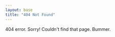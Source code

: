 ```yaml
---
layout: base
title: "404 Not Found"
---
```




404 error. Sorry! Couldn't find that page. Bummer.